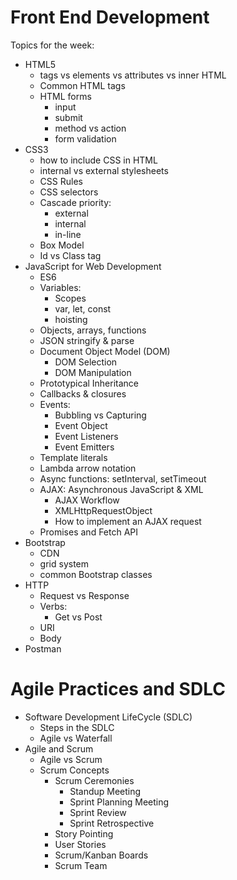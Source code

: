 # Front End Development

Topics for the week:

- HTML5
  - tags vs elements vs attributes vs inner HTML
  - Common HTML tags
  - HTML forms
    - input
    - submit
    - method vs action
    - form validation
- CSS3
  - how to include CSS in HTML
  - internal vs external stylesheets
  - CSS Rules
  - CSS selectors
  - Cascade priority:
    - external
    - internal
    - in-line
  - Box Model
  - Id vs Class tag
- JavaScript for Web Development
  - ES6
  - Variables:
    - Scopes
    - var, let, const
    - hoisting
  - Objects, arrays, functions
  - JSON stringify & parse
  - Document Object Model (DOM)
    - DOM Selection
    - DOM Manipulation
  - Prototypical Inheritance
  - Callbacks & closures
  - Events:
    - Bubbling vs Capturing
    - Event Object
    - Event Listeners
    - Event Emitters
  - Template literals
  - Lambda arrow notation
  - Async functions: setInterval, setTimeout
  - AJAX: Asynchronous JavaScript & XML
    - AJAX Workflow
    - XMLHttpRequestObject
    - How to implement an AJAX request
  - Promises and Fetch API
- Bootstrap
  - CDN
  - grid system
  - common Bootstrap classes
- HTTP
  - Request vs Response
  - Verbs:
    - Get vs Post
  - URI
  - Body
- Postman

# Agile Practices and SDLC

- Software Development LifeCycle (SDLC)
  - Steps in the SDLC
  - Agile vs Waterfall
- Agile and Scrum
  - Agile vs Scrum
  - Scrum Concepts
    - Scrum Ceremonies
      - Standup Meeting
      - Sprint Planning Meeting
      - Sprint Review
      - Sprint Retrospective
    - Story Pointing
    - User Stories
    - Scrum/Kanban Boards
    - Scrum Team
